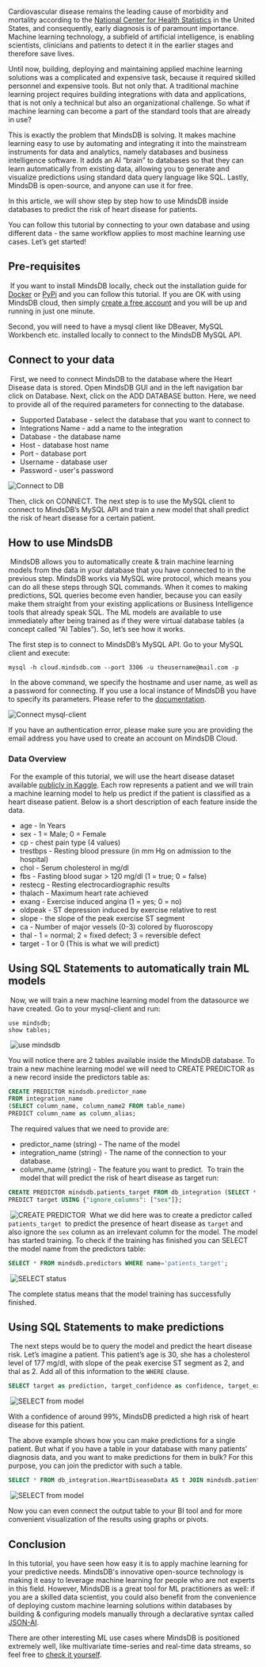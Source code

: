 Cardiovascular disease remains the leading cause of morbidity and mortality according to the [National Center for Health Statistics](https://www.cdc.gov/nchs/products/databriefs/db328.htm) in the United States, and consequently, early diagnosis is of paramount importance. Machine learning technology, a subfield of artificial intelligence, is enabling scientists, clinicians and patients to detect it in the earlier stages and therefore save lives.
 
Until now, building, deploying and maintaining applied machine learning solutions was a complicated and expensive task, because it required skilled personnel and expensive tools. But not only that. A traditional machine learning project requires building integrations with data and applications, that is not only a technical but also an organizational challenge. So what if machine learning can become a part of the standard tools that are already in use?
 
This is exactly the problem that MindsDB is solving. It makes machine learning easy to use by automating and integrating it into the mainstream instruments for data and analytics, namely databases and business intelligence software. It adds an AI “brain” to databases so that they can learn automatically from existing data, allowing you to generate and visualize predictions using standard data query language like SQL. Lastly, MindsDB is open-source, and anyone can use it for free.
 
In this article, we will show step by step how to use MindsDB inside databases to predict the risk of heart disease for patients. 
 
You can follow this tutorial by connecting to your own database and using different data - the same workflow applies to most machine learning use cases. Let’s get started!
​
## Pre-requisites
​
If you want to install MindsDB locally, check out the installation guide for [Docker](https://docs.mindsdb.com/deployment/docker/) or [PyPi](https://docs.mindsdb.com/deployment/pypi/) and you can follow this tutorial.
If you are OK with using MindsDB cloud, then simply [create a free account](https://cloud.mindsdb.com/signup) and you will be up and running in just one minute. 
 
Second, you will need to have a mysql client like DBeaver, MySQL Workbench etc. installed locally to connect to the MindsDB MySQL API.
​
## Connect to your data
​
First, we need to connect MindsDB to the database where the Heart Disease data is stored. Open MindsDB GUI and in the left navigation bar click on Database. Next, click on the ADD DATABASE button. Here, we need to provide all of the required parameters for connecting to the database.
​
* Supported Database - select the database that you want to connect to
* Integrations Name - add a name to the integration
* Database - the database name
* Host - database host name
* Port - database port
* Username - database user
* Password - user's password

![Connect to DB](/assets/sql/tutorials/heart-disease/connect_db.png)

Then, click on CONNECT. The next step is to use the MySQL client to connect to MindsDB’s MySQL API and train a new model that shall predict the risk of heart disease for a certain patient.
​
## How to use MindsDB
​
MindsDB allows you to automatically create & train machine learning models from the data in your database that you have connected to in the previous step. MindsDB works via MySQL wire protocol, which means you can do all these steps through SQL commands. When it comes to making predictions, SQL queries become even handier, because you can easily make them straight from your existing applications or Business Intelligence tools that already speak SQL. The ML models are available to use immediately after being trained as if they were virtual database tables (a concept called “AI Tables”). 
So, let’s see how it works.
 
The first step is to connect to MindsDB’s MySQL API. Go to your MySQL client and execute:
​
```
mysql -h cloud.mindsdb.com --port 3306 -u theusername@mail.com -p
```
​
In the above command, we specify the hostname and user name, as well as a password for connecting. If you use a local instance of MindsDB you have to specify its parameters. Please refer to the [documentation](https://docs.mindsdb.com/sql/connect/local/).

![Connect mysql-client](/assets/sql/tutorials/heart-disease/connect_mysql_client.png)

If you have an authentication error, please make sure you are providing the email address you have used to create an account on MindsDB Cloud.
​
### Data Overview
​
For the example of this tutorial, we will use the heart disease dataset available [publicly in Kaggle](https://www.kaggle.com/c/heart-disease-uci/data). Each row represents a patient and we will train a machine learning model to help us predict if the patient is classified as a heart disease patient. Below is a short description of each feature inside the data.
​
* age - In Years
* sex - 1 = Male; 0 = Female
* cp - chest pain type (4 values)
* trestbps - Resting blood pressure (in mm Hg on admission to the hospital)
* chol - Serum cholesterol in mg/dl
* fbs - Fasting blood sugar > 120 mg/dl (1 = true; 0 = false)
* restecg - Resting electrocardiographic results
* thalach - Maximum heart rate achieved
* exang - Exercise induced angina (1 = yes; 0 = no)
* oldpeak - ST depression induced by exercise relative to rest
* slope - the slope of the peak exercise ST segment
* ca - Number of major vessels (0-3) colored by fluoroscopy
* thal - 1 = normal; 2 = fixed defect; 3 = reversible defect
* target - 1 or 0 (This is what we will predict)
​

## Using SQL Statements to automatically train ML models
​
Now, we will train a new machine learning model from the datasource we have created.
Go to your mysql-client and run:
​
```
use mindsdb;
show tables;
```
​
![use  mindsdb](/assets/sql/tutorials/heart-disease/use_mindsdb.png)

You will notice there are 2 tables available inside the MindsDB database. To train a new machine learning model we will need to CREATE PREDICTOR as a new record inside the predictors table as:
​
```sql
CREATE PREDICTOR mindsdb.predictor_name
FROM integration_name
(SELECT column_name, column_name2 FROM table_name)
PREDICT column_name as column_alias;
```
​
The required values that we need to provide are:
​
* predictor_name (string) - The name of the model
* integration_name (string) - The name of the connection to your database.
* column_name (string) - The feature you want to predict.
​
To train the model that will predict the risk of heart disease as target run:
​
```sql
CREATE PREDICTOR mindsdb.patients_target FROM db_integration (SELECT * FROM HeartDiseaseData)
PREDICT target USING {"ignore_columns": ["sex"]};
```
​
![CREATE PREDICTOR](/assets/sql/tutorials/heart-disease/create_predictor.png)
​
What we did here was to create a predictor called `patients_target `to predict the presence of heart disease as `target` and also ignore the `sex` column as an irrelevant column for the model. The model has started training. To check if the training has finished you can SELECT the model name from the predictors table:
​
```sql
SELECT * FROM mindsdb.predictors WHERE name='patients_target';
```
​
![SELECT status](/assets/sql/tutorials/heart-disease/predictor_status.png)

The complete status means that the model training has successfully finished.
 
## Using SQL Statements to make predictions
​
​The next steps would be to query the model and predict the heart disease risk. Let’s imagine a patient. This patient’s age is 30, she has a cholesterol level of 177 mg/dl, with slope of the peak exercise ST segment as 2, and thal as 2. Add all of this information to the `WHERE` clause.
​
```sql
SELECT target as prediction, target_confidence as confidence, target_explain as info FROM mindsdb.patients_target WHERE when_data='{"age": 30, "chol": 177, "slope": 2, "thal": 2}';
```
​
![SELECT from model](/assets/sql/tutorials/heart-disease/select_prediction_query.png)

With a confidence of around 99%, MindsDB predicted a high risk of heart disease for this patient.
 
The above example shows how you can make predictions for a single patient. But what if you have a table in your database with many patients’ diagnosis data, and you want to make predictions for them in bulk?
For this purpose, you can join the predictor with such a table.
 
```sql
SELECT * FROM db_integration.HeartDiseaseData AS t JOIN mindsdb.patients_target AS tb WHERE t.thal in ('2');
```
​
![SELECT from model](/assets/sql/tutorials/heart-disease/join_query.gif)

Now you can even connect the output table to your BI tool and for more convenient visualization of the results using graphs or pivots.
 
## Conclusion
In this tutorial, you have seen how easy it is to apply machine learning for your predictive needs. MindsDB's innovative open-source technology is making it easy to leverage machine learning for people who are not experts in this field. However, MindsDB is a great tool for ML practitioners as well: if you are a skilled data scientist, you could also benefit from the convenience of deploying custom machine learning solutions within databases by building & configuring models manually through a declarative syntax called [JSON-AI](https://mindsdb.com/JSON-AI).
 
There are other interesting ML use cases where MindsDB is positioned extremely well, like multivariate time-series and real-time data streams, so feel free to [check it yourself](https://mindsdb.com/machine-learning-use-cases/).